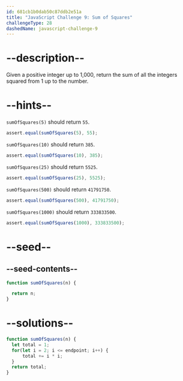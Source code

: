 ```yaml
---
id: 681cb1b0dab50c87ddb2e51a
title: "JavaScript Challenge 9: Sum of Squares"
challengeType: 28
dashedName: javascript-challenge-9
---
```


# --description--

Given a positive integer up to 1,000, return the sum of all the integers squared from 1 up to the number.

# --hints--

`sumOfSquares(5)` should return `55`.

```js
assert.equal(sumOfSquares(5), 55);
```

`sumOfSquares(10)` should return `385`.

```js
assert.equal(sumOfSquares(10), 385);
```

`sumOfSquares(25)` should return `5525`.

```js
assert.equal(sumOfSquares(25), 5525);
```

`sumOfSquares(500)` should return `41791750`.

```js
assert.equal(sumOfSquares(500), 41791750);
```

`sumOfSquares(1000)` should return `333833500`.

```js
assert.equal(sumOfSquares(1000), 333833500);
```

# --seed--

## --seed-contents--

```js
function sumOfSquares(n) {

  return n;
}
```

# --solutions--

```js
function sumOfSquares(n) {
  let total = 1;
  for(let i = 2; i <= endpoint; i++) {
      total += i * i;
  }
  return total;
}
```
